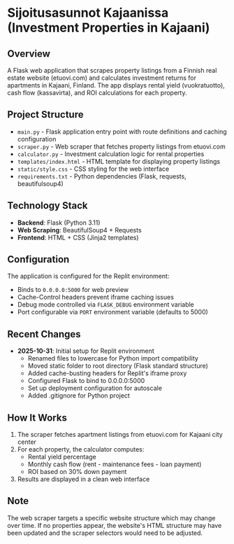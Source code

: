# Sijoitusasunnot Kajaanissa (Investment Properties in Kajaani)

## Overview
A Flask web application that scrapes property listings from a Finnish real estate website (etuovi.com) and calculates investment returns for apartments in Kajaani, Finland. The app displays rental yield (vuokratuotto), cash flow (kassavirta), and ROI calculations for each property.

## Project Structure
- `main.py` - Flask application entry point with route definitions and caching configuration
- `scraper.py` - Web scraper that fetches property listings from etuovi.com
- `calculator.py` - Investment calculation logic for rental properties
- `templates/index.html` - HTML template for displaying property listings
- `static/style.css` - CSS styling for the web interface
- `requirements.txt` - Python dependencies (Flask, requests, beautifulsoup4)

## Technology Stack
- **Backend**: Flask (Python 3.11)
- **Web Scraping**: BeautifulSoup4 + Requests
- **Frontend**: HTML + CSS (Jinja2 templates)

## Configuration
The application is configured for the Replit environment:
- Binds to `0.0.0.0:5000` for web preview
- Cache-Control headers prevent iframe caching issues
- Debug mode controlled via `FLASK_DEBUG` environment variable
- Port configurable via `PORT` environment variable (defaults to 5000)

## Recent Changes
- **2025-10-31**: Initial setup for Replit environment
  - Renamed files to lowercase for Python import compatibility
  - Moved static folder to root directory (Flask standard structure)
  - Added cache-busting headers for Replit's iframe proxy
  - Configured Flask to bind to 0.0.0.0:5000
  - Set up deployment configuration for autoscale
  - Added .gitignore for Python project

## How It Works
1. The scraper fetches apartment listings from etuovi.com for Kajaani city center
2. For each property, the calculator computes:
   - Rental yield percentage
   - Monthly cash flow (rent - maintenance fees - loan payment)
   - ROI based on 30% down payment
3. Results are displayed in a clean web interface

## Note
The web scraper targets a specific website structure which may change over time. If no properties appear, the website's HTML structure may have been updated and the scraper selectors would need to be adjusted.
